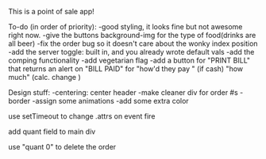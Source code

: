 This is a point of sale app!


To-do (in order of priority):
-good styling, it looks fine but not awesome right now.
-give the buttons background-img for the type of food(drinks are all beer)
-fix the order bug so it doesn't care about the wonky index position
-add the server toggle: built in, and you already wrote default vals
-add the comping functionality
-add vegetarian flag
-add a button for "PRINT BILL" that returns an alert on "BILL PAID" for "how'd they pay " (if cash) "how much" (calc. change  )


Design stuff:
-centering: center header
-make cleaner div for order #s
  -border
-assign some animations
-add some extra color

use setTimeout to change .attrs on event fire

add quant field to main div

use "quant 0" to delete the order
